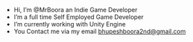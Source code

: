 -  Hi, I’m @MrBoora an Indie Game Developer
-  I’m a full time Self Employed Game Developer 
-  I’m currently working with Unity Engine 
-  You Contact me via my email bhupeshboora2nd@gmail.com

